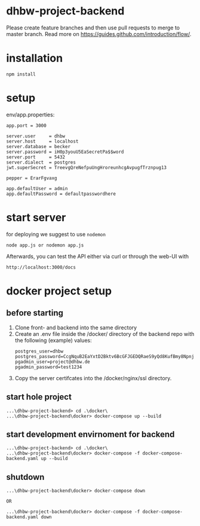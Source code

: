 # dhbw-project-backend

Please create feature branches and then use pull requests to merge to master branch.
Read more on https://guides.github.com/introduction/flow/.

# installation
```
npm install
```

# setup
env/app.properties:
```
app.port = 3000

server.user     = dhbw
server.host     = localhost
server.database = becker
server.password = iH0p3youU5EaSecretPa$$word
server.port     = 5432
server.dialect  = postgres
jwt.superSecret = TreevgQreNefpuUngHroreunhcgAvpugfTrznpug13

pepper = ErarFgvaxg

app.defaultUser = admin
app.defaultPassword = defaultpasswordhere
```

# start server
for deploying we suggest to use `nodemon` 
```
node app.js or nodemon app.js
```
Afterwards, you can test the API either via curl or through the web-UI with 
```
http://localhost:3000/docs
``` 

# docker project setup 

## before starting
1. Clone front- and backend into the same directory
2. Create an .env file inside the /docker/ directory of the backend repo with the following (example) values:
    ```
    postgres_user=dhbw
    postgres_password=CcgNquB2EaYxtD2Bktv6BcGFJGEDQRaeS9yQd8KufBmy8NpnjZTGxS4fEd4dyWEEjG6zHjjt
    pgadmin_user=project@dhbw.de
    pgadmin_password=test1234
    ```
3. Copy the server certifcates into the /docker/nginx/ssl directory.

## start hole project

```
...\dhbw-project-backend> cd .\docker\
...\dhbw-project-backend\docker> docker-compose up --build 
```

## start development envirnoment for backend
```
...\dhbw-project-backend> cd .\docker\
...\dhbw-project-backend\docker> docker-compose -f docker-compose-backend.yaml up --build 
```

## shutdown

```
...\dhbw-project-backend\docker> docker-compose down

OR

...\dhbw-project-backend\docker> docker-compose -f docker-compose-backend.yaml down

```